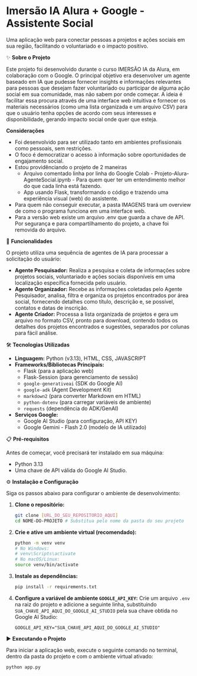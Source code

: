 # Imersão IA Alura + Google - Assistente Social

Uma aplicação web para conectar pessoas a projetos e ações sociais em sua região, facilitando o voluntariado e o impacto positivo.

✨ **Sobre o Projeto**

Este projeto foi desenvolvido durante o curso IMERSÃO IA da Alura, em colaboração com o Google. O principal objetivo era desenvolver um agente baseado em IA que pudesse fornecer insights e informações relevantes para pessoas que desejam fazer voluntariado ou participar de alguma ação social em sua comunidade, mas não sabem por onde começar. A ideia é facilitar essa procura através de uma interface web intuitiva e fornecer os materiais necessários (como uma lista organizada e um arquivo CSV) para que o usuário tenha opções de acordo com seus interesses e disponibilidade, gerando impacto social onde quer que esteja.

**Considerações**

* Foi desenvolvido para ser utilizado tanto em ambientes profissionais como pessoais, sem restrições.
* O foco é democratizar o acesso à informação sobre oportunidades de engajamento social.
* Estou providênciando o projeto de 2 maneiras
    - Arquivo comentado linha por linha do Google Colab - Projeto-Alura-AgenteSocial.ipynb - Para quem quer ter um entendimento melhor do que cada linha está fazendo.
    - App usando Flask, transformando o código e trazendo uma experiência visual (web) do assistente.
* Para quem não conseguir executar, a pasta IMAGENS trará um overview de como o programa funciona em uma interface web.
* Para a versão web existe um arquivo .env que guarda a chave de API. Por segurança e para compartilhamento do projeto, a chave foi removida do arquivo. 


🎯 **Funcionalidades**

O projeto utiliza uma sequência de agentes de IA para processar a solicitação do usuário:

* **Agente Pesquisador:** Realiza a pesquisa e coleta de informações sobre projetos sociais, voluntariado e ações sociais disponíveis em uma localização específica fornecida pelo usuário.
* **Agente Organizador:** Recebe as informações coletadas pelo Agente Pesquisador, analisa, filtra e organiza os projetos encontrados por área social, fornecendo detalhes como título, descrição e, se possível, contatos e datas de inscrição.
* **Agente Criador:** Processa a lista organizada de projetos e gera um arquivo no formato CSV, pronto para download, contendo todos os detalhes dos projetos encontrados e sugestões, separados por colunas para fácil análise.

🛠️ **Tecnologias Utilizadas**

* **Linguagem:** Python (v3.13), HTML, CSS, JAVASCRIPT
* **Frameworks/Bibliotecas Principais:**
    * Flask (para a aplicação web)
    * Flask-Session (para gerenciamento de sessão)
    * `google-generativeai` (SDK do Google AI)
    * `google-adk` (Agent Development Kit)
    * `markdown2` (para converter Markdown em HTML)
    * `python-dotenv` (para carregar variáveis de ambiente)
    * `requests` (dependência do ADK/GenAI)
* **Serviços Google:**
    * Google AI Studio (para configuração, API KEY)
    * Google Gemini - Flash 2.0 (modelo de IA utilizado)

📋 **Pré-requisitos**

Antes de começar, você precisará ter instalado em sua máquina:

* Python 3.13
* Uma chave de API válida do Google AI Studio.

⚙️ **Instalação e Configuração**

Siga os passos abaixo para configurar o ambiente de desenvolvimento:

1.  **Clone o repositório:**

    ```bash
    git clone [URL_DO_SEU_REPOSITORIO_AQUI]
    cd NOME-DO-PROJETO # Substitua pelo nome da pasta do seu projeto
    ```

2.  **Crie e ative um ambiente virtual (recomendado):**

    ```bash
    python -m venv venv
    # No Windows:
    # venv\Scripts\activate
    # No macOS/Linux:
    source venv/bin/activate
    ```

3.  **Instale as dependências:**

    ```bash
    pip install -r requirements.txt
    ```

4.  **Configure a variável de ambiente `GOOGLE_API_KEY`:**
    Crie um arquivo `.env` na raiz do projeto e adicione a seguinte linha, substituindo `SUA_CHAVE_API_AQUI_DO_GOOGLE_AI_STUDIO` pela sua chave obtida no Google AI Studio:

    ```
    GOOGLE_API_KEY="SUA_CHAVE_API_AQUI_DO_GOOGLE_AI_STUDIO"
    ```

▶️ **Executando o Projeto**

Para iniciar a aplicação web, execute o seguinte comando no terminal, dentro da pasta do projeto e com o ambiente virtual ativado:

```bash
python app.py
